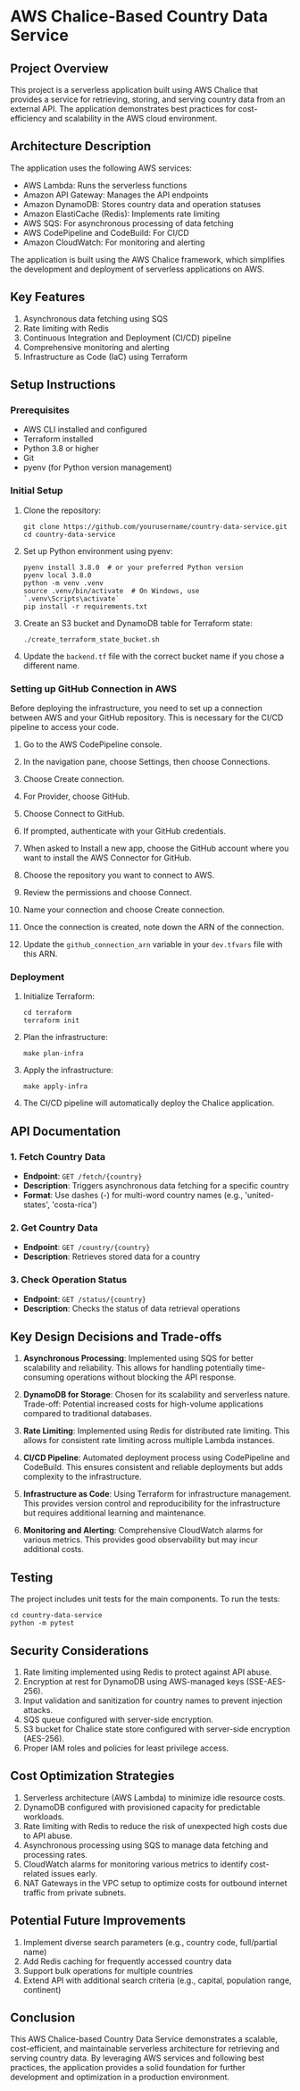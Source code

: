 # AWS Chalice-Based Country Data Service

## Project Overview

This project is a serverless application built using AWS Chalice that provides a service for retrieving, storing, and serving country data from an external API. The application demonstrates best practices for cost-efficiency and scalability in the AWS cloud environment.

## Architecture Description

The application uses the following AWS services:

- AWS Lambda: Runs the serverless functions
- Amazon API Gateway: Manages the API endpoints
- Amazon DynamoDB: Stores country data and operation statuses
- Amazon ElastiCache (Redis): Implements rate limiting
- AWS SQS: For asynchronous processing of data fetching
- AWS CodePipeline and CodeBuild: For CI/CD
- Amazon CloudWatch: For monitoring and alerting

The application is built using the AWS Chalice framework, which simplifies the development and deployment of serverless applications on AWS.

## Key Features

1. Asynchronous data fetching using SQS
2. Rate limiting with Redis
3. Continuous Integration and Deployment (CI/CD) pipeline
4. Comprehensive monitoring and alerting
5. Infrastructure as Code (IaC) using Terraform

## Setup Instructions

### Prerequisites

- AWS CLI installed and configured
- Terraform installed
- Python 3.8 or higher
- Git
- pyenv (for Python version management)

### Initial Setup

1. Clone the repository:
   ```
   git clone https://github.com/yourusername/country-data-service.git
   cd country-data-service
   ```

2. Set up Python environment using pyenv:
   ```
   pyenv install 3.8.0  # or your preferred Python version
   pyenv local 3.8.0
   python -m venv .venv
   source .venv/bin/activate  # On Windows, use `.venv\Scripts\activate`
   pip install -r requirements.txt
   ```

3. Create an S3 bucket and DynamoDB table for Terraform state:
   ```
   ./create_terraform_state_bucket.sh
   ```

4. Update the `backend.tf` file with the correct bucket name if you chose a different name.

### Setting up GitHub Connection in AWS

Before deploying the infrastructure, you need to set up a connection between AWS and your GitHub repository. This is necessary for the CI/CD pipeline to access your code.

1. Go to the AWS CodePipeline console.

2. In the navigation pane, choose Settings, then choose Connections.

3. Choose Create connection.

4. For Provider, choose GitHub.

5. Choose Connect to GitHub.

6. If prompted, authenticate with your GitHub credentials.

7. When asked to Install a new app, choose the GitHub account where you want to install the AWS Connector for GitHub.

8. Choose the repository you want to connect to AWS.

9. Review the permissions and choose Connect.

10. Name your connection and choose Create connection.

11. Once the connection is created, note down the ARN of the connection.

12. Update the `github_connection_arn` variable in your `dev.tfvars` file with this ARN.

### Deployment

1. Initialize Terraform:
   ```
   cd terraform
   terraform init
   ```

2. Plan the infrastructure:
   ```
   make plan-infra
   ```

3. Apply the infrastructure:
   ```
   make apply-infra
   ```

4. The CI/CD pipeline will automatically deploy the Chalice application.

## API Documentation

### 1. Fetch Country Data

- **Endpoint**: `GET /fetch/{country}`
- **Description**: Triggers asynchronous data fetching for a specific country
- **Format**: Use dashes (-) for multi-word country names (e.g., 'united-states', 'costa-rica')

### 2. Get Country Data

- **Endpoint**: `GET /country/{country}`
- **Description**: Retrieves stored data for a country

### 3. Check Operation Status

- **Endpoint**: `GET /status/{country}`
- **Description**: Checks the status of data retrieval operations

## Key Design Decisions and Trade-offs

1. **Asynchronous Processing**: Implemented using SQS for better scalability and reliability. This allows for handling potentially time-consuming operations without blocking the API response.

2. **DynamoDB for Storage**: Chosen for its scalability and serverless nature. Trade-off: Potential increased costs for high-volume applications compared to traditional databases.

3. **Rate Limiting**: Implemented using Redis for distributed rate limiting. This allows for consistent rate limiting across multiple Lambda instances.

4. **CI/CD Pipeline**: Automated deployment process using CodePipeline and CodeBuild. This ensures consistent and reliable deployments but adds complexity to the infrastructure.

5. **Infrastructure as Code**: Using Terraform for infrastructure management. This provides version control and reproducibility for the infrastructure but requires additional learning and maintenance.

6. **Monitoring and Alerting**: Comprehensive CloudWatch alarms for various metrics. This provides good observability but may incur additional costs.

## Testing

The project includes unit tests for the main components. To run the tests:

```
cd country-data-service
python -m pytest
```

## Security Considerations

1. Rate limiting implemented using Redis to protect against API abuse.
2. Encryption at rest for DynamoDB using AWS-managed keys (SSE-AES-256).
3. Input validation and sanitization for country names to prevent injection attacks.
4. SQS queue configured with server-side encryption.
5. S3 bucket for Chalice state store configured with server-side encryption (AES-256).
6. Proper IAM roles and policies for least privilege access.

## Cost Optimization Strategies

1. Serverless architecture (AWS Lambda) to minimize idle resource costs.
2. DynamoDB configured with provisioned capacity for predictable workloads.
3. Rate limiting with Redis to reduce the risk of unexpected high costs due to API abuse.
4. Asynchronous processing using SQS to manage data fetching and processing rates.
5. CloudWatch alarms for monitoring various metrics to identify cost-related issues early.
6. NAT Gateways in the VPC setup to optimize costs for outbound internet traffic from private subnets.

## Potential Future Improvements

1. Implement diverse search parameters (e.g., country code, full/partial name)
2. Add Redis caching for frequently accessed country data
3. Support bulk operations for multiple countries
4. Extend API with additional search criteria (e.g., capital, population range, continent)

## Conclusion

This AWS Chalice-based Country Data Service demonstrates a scalable, cost-efficient, and maintainable serverless architecture for retrieving and serving country data. By leveraging AWS services and following best practices, the application provides a solid foundation for further development and optimization in a production environment.